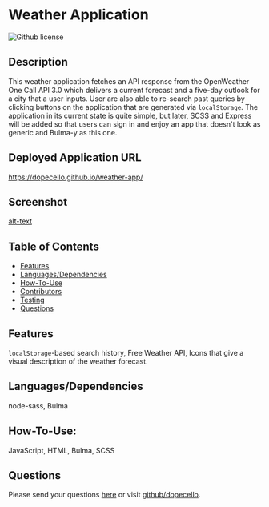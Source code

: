 # Weather Application 
![Github license](https://img.shields.io/badge/license-MIT-blue.svg)
## Description
This weather application fetches an API response from the OpenWeather One Call API 3.0 which delivers a current forecast and a five-day outlook for a city that a user 
inputs. User are also able to re-search past queries by clicking buttons on the application that are generated via `localStorage`. The application in its current state is quite simple, but later, SCSS and Express will be added so that users can sign in and enjoy an app that doesn't look as generic and Bulma-y as this one.
## Deployed Application URL
https://dopecello.github.io/weather-app/
## Screenshot
[alt-text]("./assets/images/weatherapp.png")
## Table of Contents
* [Features](#features)
* [Languages/Dependencies](#languages/dependencies)
* [How-To-Use](#How-To-Use)
* [Contributors](#contributors)
* [Testing](#testing)
* [Questions](#questions)
## Features
`localStorage`-based search history, Free Weather API, Icons that give a visual description of the weather forecast.
## Languages/Dependencies
node-sass, Bulma
## How-To-Use:
JavaScript, HTML, Bulma, SCSS
## Questions
Please send your questions [here](mailto:williamlocke.cello@gmail.com?subject=[GitHub]%20Dev%20Connect) or visit [github/dopecello](https://github.com/dopecello).